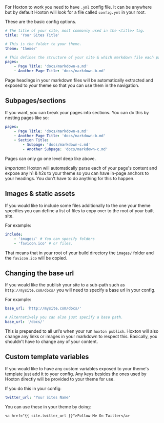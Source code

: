 For Hoxton to work you need to have `.yml` config file. It can be anywhere but by default Hoxton will look for a file called `config.yml` in your root.

These are the basic config options.

```YAML
# The title of your site, most commonly used in the <title> tag.
title: 'Your Sites Title'

# This is the folder to your theme.
theme: 'theme/'

# This defines the structure of your site & which markdown file each page maps to.
pages:
    - Page Title: 'docs/markdown-a.md'
    - Another Page Title: 'docs/markdown-b.md'
```
Page headings in your markdown files will be automatically extracted and exposed to your theme so that you can use them in the navigation.

## Subpages/sections
If you want, you can break your pages into sections.
You can do this by nesting pages like so:
```YAML
pages:
    - Page Title: 'docs/markdown-a.md'
    - Another Page Title: 'docs/markdown-b.md'
    - Section Title:
        - Subpage: 'docs/markdown-c.md'
        - Another Subpage: 'docs/markdown-c.md'
```
Pages can only go one level deep like above.

_Important:_ Hoxton will automatically parse each of your page's content and expose any h1 & h2s to your theme so you can have in-page anchors to your headings. You don't have to do anything for this to happen.

## Images & static assets
If you would like to include some files additionally to the one your theme specifies you can define a list of files to copy over to the root of your built site.

For example:
```yaml
include:
    - 'images/' # You can specify folders
    - 'favicon.ico' # or files.
```
That means that in your root of your build directory the `images/` folder and the `favicon.ico` will be copied.

## Changing the base url
If you would like the publish your site to a sub-path such as `http://mysite.com/docs/` you will need to specify
a base url in your config.

For example:
```YAML
base_url: 'http://mysite.com/docs/'

# Alternatively you can also just specify a base path.
base_url: '/docs/'
```
This is prepended to all url's when your run `hoxton publish`. Hoxton will also change any links or images in your markdown to respect this. Basically, you shouldn't have to change any of your content.

## Custom template variables
If you would like to have any custom variables exposed to your theme's template just add it to your config. Any keys besides the ones used by Hoxton directly will be provided to your theme for use.

If you do this in your config:
```YAML
twitter_url: 'Your Sites Name'
```
You can use these in your theme by doing:
```jinja
<a href="{{ site.twitter_url }}">Follow Me On Twitter</a>
```

